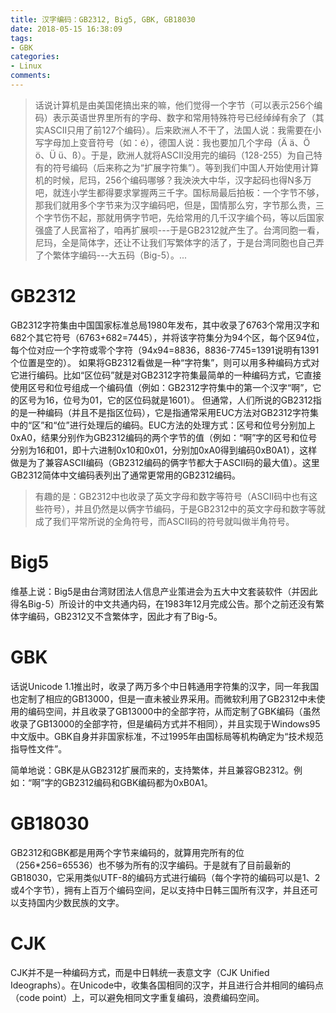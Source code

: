 ```yaml
---
title: 汉字编码：GB2312, Big5, GBK, GB18030
date: 2018-05-15 16:38:09
tags:
- GBK
categories:
- Linux
comments:
---
```


> 话说计算机是由美国佬搞出来的嘛，他们觉得一个字节（可以表示256个编码）表示英语世界里所有的字母、数字和常用特殊符号已经绰绰有余了（其实ASCII只用了前127个编码）。后来欧洲人不干了，法国人说：我需要在小写字母加上变音符号（如：é），德国人说：我也要加几个字母（Ä ä、Ö ö、Ü ü、ß）。于是，欧洲人就将ASCII没用完的编码（128-255）为自己特有的符号编码（后来称之为“扩展字符集”）。等到我们中国人开始使用计算机的时候，尼玛，256个编码哪够？我泱泱大中华，汉字起码也得N多万吧，就连小学生都得要求掌握两三千字。国标局最后拍板：一个字节不够，那我们就用多个字节来为汉字编码吧，但是，国情那么穷，字节那么贵，三个字节伤不起，那就用俩字节吧，先给常用的几千汉字编个码，等以后国家强盛了人民富裕了，咱再扩展呗---于是GB2312就产生了。台湾同胞一看，尼玛，全是简体字，还让不让我们写繁体字的活了，于是台湾同胞也自己弄了个繁体字编码---大五码（Big-5）。...

# GB2312
GB2312字符集由中国国家标准总局1980年发布，其中收录了6763个常用汉字和682个其它符号（6763+682=7445），并将该字符集分为94个区，每个区94位，每个位对应一个字符或零个字符（94x94=8836，8836-7745=1391说明有1391个位置是空的）。
如果将GB2312看做是一种“字符集”，则可以用多种编码方式对它进行编码。比如“区位码”就是对GB2312字符集最简单的一种编码方式，它直接使用区号和位号组成一个编码值（例如：GB2312字符集中的第一个汉字“啊”，它的区号为16，位号为01，它的区位码就是1601）。
但通常，人们所说的GB2312指的是一种编码（并且不是指区位码），它是指通常采用EUC方法对GB2312字符集中的“区”和“位”进行处理后的编码。EUC方法的处理方式：区号和位号分别加上0xA0，结果分别作为GB2312编码的两个字节的值（例如：“啊”字的区号和位号分别为16和01，即十六进制0x10和0x01，分别加0xA0得到编码0xB0A1），这样做是为了兼容ASCII编码（GB2312编码的俩字节都大于ASCII码的最大值）。这里GB2312简体中文编码表列出了通常更常用的GB2312编码。

> 有趣的是：GB2312中也收录了英文字母和数字等符号（ASCII码中也有这些符号），并且仍然是以俩字节编码，于是GB2312中的英文字母和数字等就成了我们平常所说的全角符号，而ASCII码的符号就叫做半角符号。

# Big5
维基上说：Big5是由台湾财团法人信息产业策进会为五大中文套装软件（并因此得名Big-5）所设计的中文共通内码，在1983年12月完成公告。那个之前还没有繁体字编码，GB2312又不含繁体字，因此才有了Big-5。

# GBK
话说Unicode 1.1推出时，收录了两万多个中日韩通用字符集的汉字，同一年我国也定制了相应的GB13000，但是一直未被业界采用。而微软利用了GB2312中未使用的编码空间，并且收录了GB13000中的全部字符，从而定制了GBK编码（虽然收录了GB13000的全部字符，但是编码方式并不相同），并且实现于Windows95中文版中。GBK自身并非国家标准，不过1995年由国标局等机构确定为“技术规范指导性文件”。

简单地说：GBK是从GB2312扩展而来的，支持繁体，并且兼容GB2312。例如：“啊”字的GB2312编码和GBK编码都为0xB0A1。

# GB18030
GB2312和GBK都是用两个字节来编码的，就算用完所有的位（256*256=65536）也不够为所有的汉字编码。于是就有了目前最新的GB18030，它采用类似UTF-8的编码方式进行编码（每个字符的编码可以是1、2或4个字节），拥有上百万个编码空间，足以支持中日韩三国所有汉字，并且还可以支持国内少数民族的文字。

# CJK
CJK并不是一种编码方式，而是中日韩统一表意文字（CJK Unified Ideographs）。在Unicode中，收集各国相同的汉字，并且进行合并相同的编码点（code point）上，可以避免相同文字重复编码，浪费编码空间。

